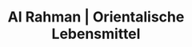 ---
title: "Al Rahman | Orientalische Lebensmittel"
url: /freiberg/al-rahman-orientalische-lebensmittel/
shop: Lebensmittel
---
